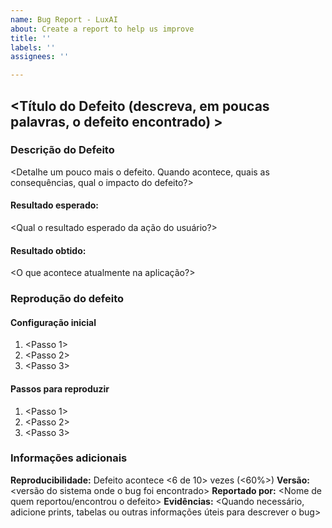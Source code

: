 ```yaml
---
name: Bug Report - LuxAI
about: Create a report to help us improve
title: ''
labels: ''
assignees: ''

---
```


## <Título do Defeito (descreva, em poucas palavras, o defeito encontrado) >

### Descrição do Defeito
<Detalhe um pouco mais o defeito. Quando acontece, quais as consequências, qual o impacto do defeito?>

#### Resultado esperado:
<Qual o resultado esperado da ação do usuário?>

#### Resultado obtido:
<O que acontece atualmente na aplicação?>

### Reprodução do defeito

#### Configuração inicial
 1. <Passo 1>
 2. <Passo 2>
 3. <Passo 3>

#### Passos para reproduzir
1. <Passo 1>
2. <Passo 2>
3. <Passo 3>

### Informações adicionais
**Reproducibilidade:** Defeito acontece <6 de 10> vezes (<60%>)
**Versão:** <versão do sistema onde o bug foi encontrado>
**Reportado por:** <Nome de quem reportou/encontrou o defeito>
**Evidências:** <Quando necessário, adicione prints, tabelas ou outras informações úteis para descrever o bug>
